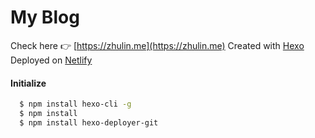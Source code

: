 # My Blog
Check here :point_right: [https://zhulin.me](https://zhulin.me)
Created with [Hexo](https://hexo.io/)
Deployed on [Netlify](https://www.netlify.com/)

#### Initialize
```bash
  $ npm install hexo-cli -g
  $ npm install
  $ npm install hexo-deployer-git
```

